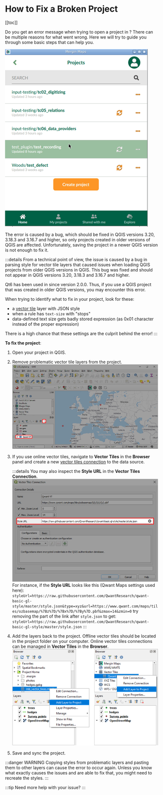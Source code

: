 # How to Fix a Broken Project
<SinceBadge type="App" version="2.0.0" />
[[toc]]

Do you get an error message when trying to open a project in <MobileAppName />? There can be multiple reasons for what went wrong. Here we will try to guide you through some basic steps that can help you.

![Failed to read project issue gif](./error-dialog.gif "Failed to read project issue gif")

The error is caused by a bug, which should be fixed in QGIS versions 3.20, 3.18.3 and 3.16.7 and higher, so only projects created in older versions of QGIS are affected. Unfortunately, saving the project in a newer QGIS version is not enough to fix it.

:::details
From a technical point of view, the issue is caused by a bug in parsing <NoSpellcheck id="Mapbox GL" /> style for vector tile layers that caused issues when loading <NoSpellcheck id="Qt5-based" /> QGIS projects from older QGIS versions in <NoSpellcheck id="Qt6-based" /> QGIS. This bug was fixed and should not appear in QGIS versions 3.20, 3.18.3 and 3.16.7 and higher. 

Qt6 has been used in <MobileAppName /> since version 2.0.0. Thus, if you use a QGIS project that was created in older QGIS versions, you may encounter this error.

When trying to identify what to fix in your project, look for these:
- a [vector tile](../../gis/settingup_background_map/#vector-tiles) layer with JSON style
- when a rule has `text-size` with "stops"
- data-defined text size gets badly stored expression (as 0x01 character instead of the proper expression)

There is a high chance that these settings are the culprit behind the error!
:::

**To fix the project**:
1. Open your <MainPlatformName /> project in QGIS.
2. Remove problematic vector tile layers from the project. 
   ![Remove problematic layer in QGIS](./qgis-remove-layer.jpg "Remove problematic layer in QGIS")
   
3. If you use online vector tiles, navigate to **Vector Tiles** in the **Browser** panel and create a new [vector tiles connection](../../gis/settingup_background_map/#vector-tiles) to the data source. 
   
   :::details
   You may also inspect the **Style URL** in the **Vector Tiles Connection**.
   ![Vector tile connection](./qgis-vt-connection.jpg "Vector tile connection")    
   For instance, if the **Style URL** looks like this (Qwant Maps settings used here):
   `styleUrl=https://raw.githubusercontent.com/QwantResearch/qwant-basic-gl-style/master/style.json&type=xyz&url=https://www.qwant.com/maps/tiles/ozbasemap/%7Bz%7D/%7Bx%7D/%7By%7D.pbf&zmax=14&zmin=0`
   try removing the part of the link after `style.json` to get:
   `styleUrl=https://raw.githubusercontent.com/QwantResearch/qwant-basic-gl-style/master/style.json`
   :::
   
4. Add the layers back to the project.
   Offline vector tiles should be located in the project folder on your computer. Online vector tiles connections can be managed in **Vector Tiles** in the **Browser**.
   ![Add layer to project in QGIS](./qgis-add-layer.png "Add layer to project in QGIS")
   
5. Save and sync the project.

:::danger WARNING
Copying styles from problematic layers and pasting them to other layers can cause the error to occur again. Unless you know what exactly causes the issues and are able to fix that, you might need to recreate the styles.
:::

:::tip
Need more help with your issue? <CommunityJoin />
:::

